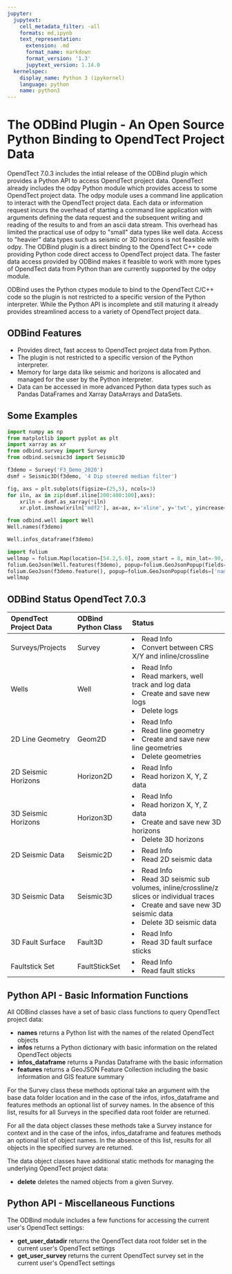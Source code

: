 ```yaml
---
jupyter:
  jupytext:
    cell_metadata_filter: -all
    formats: md,ipynb
    text_representation:
      extension: .md
      format_name: markdown
      format_version: '1.3'
      jupytext_version: 1.14.0
  kernelspec:
    display_name: Python 3 (ipykernel)
    language: python
    name: python3
---
```


# The ODBind Plugin - An Open Source Python Binding to OpendTect Project Data


OpendTect 7.0.3 includes the intial release of the ODBind plugin which provides a Python API to access OpendTect project data. OpendTect already includes the odpy Python module which provides access to some OpendTect project data. The odpy module uses a command line application to interact with the OpendTect project data. Each data or information request incurs the overhead of starting a command line application with arguments defining the data request and the subsequent writing and reading of the results to and from an ascii data stream. This overhead has limited the practical use of odpy to "small" data types like well data. Access to "heavier" data types such as seismic or 3D horizons is not feasible with odpy. The ODBind plugin is a direct binding to the OpendTect C++ code providing Python code direct access to OpendTect project data. The faster data access provided by ODBind makes it feasible to work with more types of OpendTect data from Python than are currently supported by the odpy module.

ODBind uses the Python ctypes module to bind to the OpendTect C/C++ code so the plugin is not restricted to a specific version of the Python interpreter. While the Python API is incomplete and still maturing it already provides streamlined access to a variety of OpendTect project data. 

## ODBind Features
- Provides direct, fast access to OpendTect project data from Python.
- The plugin is not restricted to a specific version of the Python interpreter.
- Memory for large data like seismic and horizons is allocated and managed for the user by the Python interpreter.
- Data can be accessed in more advanced Python data types such as Pandas DataFrames and Xarray DataArrays and DataSets. 


## Some Examples

```python
import numpy as np
from matplotlib import pyplot as plt
import xarray as xr
from odbind.survey import Survey
from odbind.seismic3d import Seismic3D

f3demo = Survey('F3_Demo_2020')
dsmf = Seismic3D(f3demo, '4 Dip steered median filter')

fig, axs = plt.subplots(figsize=(25,5), ncols=3)
for iln, ax in zip(dsmf.iline[200:400:100],axs):
    xriln = dsmf.as_xarray(*iln)
    xr.plot.imshow(xriln['mdf2'], ax=ax, x='xline', y='twt', yincrease=False, cmap='Greys')
```

```python
from odbind.well import Well
Well.names(f3demo)
```

```python
Well.infos_dataframe(f3demo)
```

```python
import folium
wellmap = folium.Map(location=[54.2,5.0], zoom_start = 8, min_lat=-90, max_lat=90, min_lon=-180, max_lon=180, max_bounds=True, maxBoundsViscosity=1)
folium.GeoJson(Well.features(f3demo), popup=folium.GeoJsonPopup(fields=['name'])).add_to(wellmap)
folium.GeoJson(f3demo.feature(), popup=folium.GeoJsonPopup(fields=['name'])).add_to(wellmap)
wellmap
```

## ODBind Status OpendTect 7.0.3

| OpendTect Project Data | ODBind Python Class | Status |
|:-----------------------|:--------------------|:-------|
| Surveys/Projects       | Survey              | <li>Read Info</li><li>Convert between CRS X/Y and inline/crossline</li>|
| Wells                  | Well                | <li>Read Info</li><li>Read markers, well track and log data</li><li>Create and save new logs</li><li>Delete logs</li> |
| 2D Line Geometry       | Geom2D              | <li>Read Info</li><li>Read line geometry</li><li>Create and save new line geometries</li><li>Delete geometries</li> |
| 2D Seismic Horizons    | Horizon2D           | <li>Read Info</li><li>Read horizon X, Y, Z data</li> |
| 3D Seismic Horizons    | Horizon3D           | <li>Read Info</li><li>Read horizon X, Y, Z data</li><li>Create and save new 3D horizons</li><li>Delete 3D horizons</li> |
| 2D Seismic Data        | Seismic2D           | <li>Read Info</li><li>Read 2D seismic data</li>|
| 3D Seismic Data        | Seismic3D           | <li>Read Info</li><li>Read 3D seismic sub volumes, inline/crossline/z slices or individual traces</li><li>Create and save new 3D seismic data</li><li>Delete 3D seismic data</li> |
| 3D Fault Surface       | Fault3D             | <li>Read Info</li><li>Read 3D fault surface sticks</li> |
| Faultstick Set         | FaultStickSet       | <li>Read Info</li><li>Read fault sticks</li> |


## Python API - Basic Information Functions
All ODBind classes have a set of basic class functions to query OpendTect project data:
- **names** returns a Python list with the names of the related OpendTect objects
- **infos** returns a Python dictionary with basic information on the related OpendTect objects
- **infos_dataframe** returns a Pandas Dataframe with the basic information
- **features** returns a GeoJSON Feature Collection including the basic information and GIS feature summary

For the Survey class these methods optional take an argument with the base data folder location and in the case of the infos, infos_dataframe and features methods an optional list of survey names. In the absence of this list, results for all Surveys in the specified data root folder are returned.

For all the data object classes these methods take a Survey instance for context and in the case of the infos, infos_dataframe and features methods an optional list of object names. In the absence of this list, results for all objects in the specified survey are returned.

The data object classes have additional static methods for managing the underlying OpendTect project data:
- **delete** deletes the named objects from a given Survey.


## Python API - Miscellaneous Functions

The ODBind module includes a few functions for accessing the current user's OpendTect settings:

- **get_user_datadir** returns the OpendTect data root folder set in the current user's OpendTect settings
- **get_user_survey** returns the current OpendTect survey set in the current user's OpendTect settings
